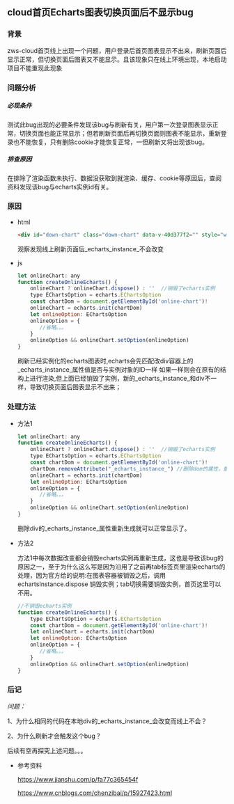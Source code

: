 ## cloud首页Echarts图表切换页面后不显示bug

### 背景

zws-cloud首页线上出现一个问题，用户登录后首页图表显示不出来，刷新页面后显示正常，但切换页面后图表又不能显示。且该现象只在线上环境出现，本地启动项目不能重现此现象

### 问题分析

##### 必现条件

测试此bug出现的必要条件发现该bug与刷新有关，用户第一次登录图表显示正常，切换页面也能正常显示；但若刷新页面后再切换页面则图表不能显示，重新登录也不能恢复，只有删除cookie才能恢复正常，一但刷新又将出现该bug。

##### 排查原因

在排除了渲染函数未执行、数据没获取到就渲染、缓存、cookie等原因后，查阅资料发现该bug与echarts实例id有关。

### 原因

- html

  ```html
  <div id="down-chart" class="down-chart" data-v-40d377f2="" style="width: 1500px; height: 400px; user-select: none; -webkit-tap-highlight-color: rgba(0, 0, 0, 0); position: relative;" _echarts_instance_="ec_1649236200409"></div>
  ```

  观察发现线上刷新页面后_echarts_instance_不会改变

- js

  ```js
  let onlineChart: any
  function createOnlineEcharts() {
      onlineChart ? onlineChart.dispose() : ''	//销毁了echarts实例
      type EChartsOption = echarts.EChartsOption
      const chartDom = document.getElementById('online-chart')!
      onlineChart = echarts.init(chartDom)
      let onlineOption: EChartsOption
      onlineOption = {
         //省略。。。
      }
      onlineOption && onlineChart.setOption(onlineOption)
  }
  ```

  刷新已经实例化的echarts图表时,echarts会先匹配改div容器上的_echarts_instance_属性值是否与实例对象的ID一样 如果一样则会在原有的结构上进行渲染,但上面已经销毁了实例，新的_echarts_instance_和div不一样，导致切换页面后图表显示不出来；

### 处理方法

- 方法1

  ```js
  let onlineChart: any
  function createOnlineEcharts() {
      onlineChart ? onlineChart.dispose() : ''	//销毁了echarts实例
      type EChartsOption = echarts.EChartsOption
      const chartDom = document.getElementById('online-chart')!
      chartDom.removeAttribute("_echarts_instance_") //删除dom的属性，重新生成
      onlineChart = echarts.init(chartDom)
      let onlineOption: EChartsOption
      onlineOption = {
         //省略。。。
      }
      onlineOption && onlineChart.setOption(onlineOption)
  }
  ```

  删除div的_echarts_instance_属性重新生成就可以正常显示了。

- 方法2

  方法1中每次数据改变都会销毁echarts实例再重新生成，这也是导致该bug的原因之一，至于为什么这么写是因为沿用了之前再tab标签页里渲染echarts的处理，因为官方给的说明:在图表容器被销毁之后，调用 echartsInstance.dispose 销毁实例；tab切换需要销毁实例，首页这里可以不用。

  ```js
  //不销毁echarts实例
  function createOnlineEcharts() {
      type EChartsOption = echarts.EChartsOption
      const chartDom = document.getElementById('online-chart')!
      let onlineChart = echarts.init(chartDom)
      let onlineOption: EChartsOption
      onlineOption = {
         //省略。。。
      }
      onlineOption && onlineChart.setOption(onlineOption)
  }
  ```

### 后记

*问题：*  

1、为什么相同的代码在本地div的_echarts_instance_会改变而线上不会？

2、为什么刷新才会触发这个bug？

后续有空再探究上述问题。。。

- 参考资料

  https://www.jianshu.com/p/fa77c365454f

  https://www.cnblogs.com/chenzibai/p/15927423.html

  



